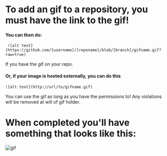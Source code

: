# To add an gif to a repository, you must have the link to the gif!
#### You can then do:
``` ![alt text](https://github.com/[username]/[reponame]/blob/[branch]/gifname.gif?raw=true)```

If you have the gif on your repo. 
#### Or, if your image is hosted externally, you can do this
```![alt text](http://url/to/gifname.gif)```

You can use the gif as long as you have the permissions to! Any violations will be removed at will of gif holder.
# When completed you'll have something that looks like this:
![gif](https://c.tenor.com/jFn8sS1Et-0AAAAM/cat.gif)
